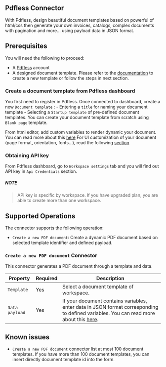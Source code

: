 ## Pdfless Connector
With Pdfless, design beautiful document templates based on powerful of html/css then generate your own invoices, catalogs, complex documents with pagination and more… using payload data in JSON format.

## Prerequisites
You will need the following to proceed:
* A [Pdfless](https://www.pdfless.com) account
* A designed document template. Please refer to the [documentation](https://docs.pdfless.com/quickstart) to create a new template or follow the steps in next section.

### Create a document template from Pdfless dashboard
You first need to register in Pdfless. Once connected to dashboard, create a new `Document template` :
    - Entering a `title` for naming your document template
    - Selecting a `Startup template` of pre-defined document templates. You can create your document template from scratch using `Blank page` template.

From html editor, add custom variables to render dynamic your document. You can read more about this [here](https://docs.pdfless.com/expressions) 
For UI customization of your document (page format, orientation, fonts...), read the following [section](https://docs.pdfless.com/page-rules)

### Obtaining API key
From Pdfless dashboard, go to `Workspace settings` tab and you will find out API key in `Api Credentials` section.
##### NOTE
> API key is specific by workspace. If you have upgraded plan, you are able to create more than one workspace.

## Supported Operations
The connector supports the following operation:
* `Create a new PDF document`: Create a dynamic PDF document based on selected template identifier and defined payload.

### `Create a new PDF document` Connector
This connector generates a PDF document through a template and data.

|Property|Required|Description|
|---|---|---|
|`Template`|Yes|Select a document template of workspace.|
|`Data payload`|Yes|If your document contains variables, enter data in JSON format corresponding to defined variables. You can read more about this [here](https://docs.pdfless.com/expressions).|

## Known issues

- `Create a new PDF document` connector list at most 100 document templates. If you have more than 100 document templates, you can insert directly document template id into the form.